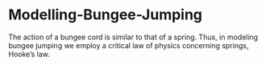 # Modelling-Bungee-Jumping
The action of a bungee cord is similar to that of a spring. Thus, in modeling bungee jumping we employ a critical law of physics concerning springs, Hooke’s law.
